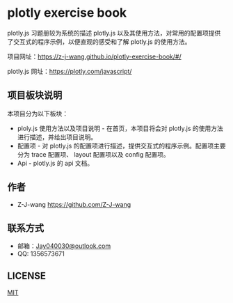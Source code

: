 # plotly exercise book

plotly.js 习题册较为系统的描述 plotly.js 以及其使用方法，对常用的配置项提供了交互式的程序示例，以便直观的感受和了解 plotly.js 的使用方法。

项目网址：https://z-j-wang.github.io/plotly-exercise-book/#/

plotly.js 网址：https://plotly.com/javascript/

## 项目板块说明

本项目分为以下板块：

- ploly.js 使用方法以及项目说明 - 在首页，本项目将会对 plotly.js 的使用方法进行描述，并给出项目说明。
- 配置项 - 对 plotly.js 的配置项进行描述，提供交互式的程序示例。配置项主要分为 trace 配置项、 layout 配置项以及 config 配置项。
- Api - plotly.js 的 api 文档。

## 作者

- Z-J-wang <https://github.com/Z-J-wang>

## 联系方式

- 邮箱：<a href="mailto:Jay040030@outlook.com">Jay040030@outlook.com</a>
- QQ: 1356573671

## LICENSE

[MIT](https://opensource.org/licenses/MIT)
